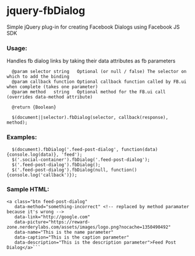 jquery-fbDialog
===============

Simple jQuery plug-in for creating Facebook Dialogs using Facebook JS SDK

### Usage:

Handles fb dialog links by taking their data attributes as fb parameters

```
  @param selector string   Optional (or null / false) The selector on which to add the binding
  @param callback function Optional callback function called by FB.ui when complete (takes one parameter)
  @param method   string   Optional method for the FB.ui call (overrides data-method attribute)
    
  @return {Boolean}
```

```
  $(document||selector).fbDialog(selector, callback(response), method);
```
### Examples:
```
  $(document).fbDialog('.feed-post-dialog', function(data) {console.log(data)}, 'feed');
  $('.social-container').fbDialog('.feed-post-dialog');
  $('.feed-post-dialog').fbDialog();
  $('.feed-post-dialog').fbDialog(null, function() {console.log('callback')});
 ```
### Sample HTML:
 ```
 <a class="btn feed-post-dialog"
    data-method="something-incorrect" <!-- replaced by method paramater because it's wrong -->
    data-link="http://google.com"
    data-picture="https://reward-zone.nerderylabs.com/assets/images/logo.png?nocache=1350490492"
    data-name="This is the name parameter"
    data-caption="This is the caption parameter"
    data-description="This is the description parameter">Feed Post Dialog</a>```
